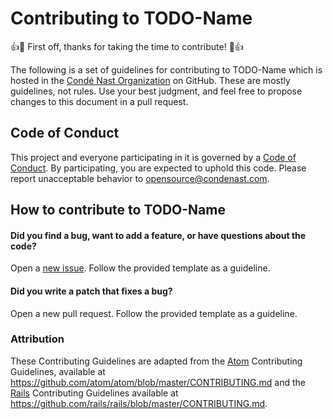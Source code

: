 # Contributing to TODO-Name

:+1::tada: First off, thanks for taking the time to contribute! :tada::+1:

The following is a set of guidelines for contributing to TODO-Name which is hosted in the [Condé Nast Organization](https://github.com/CondeNast) on GitHub. These are mostly guidelines, not rules. Use your best judgment, and feel free to propose changes to this document in a pull request.

## Code of Conduct

This project and everyone participating in it is governed by a [Code of Conduct](CODE_OF_CONDUCT.md). By participating, you are expected to uphold this code. Please report unacceptable behavior to [opensource@condenast.com](mailto:opensource@condenast.com).

## How to contribute to TODO-Name

#### **Did you find a bug, want to add a feature, or have questions about the code?**

Open a [new issue](https://github.com/CondeNast/jsonml.js/issues/new). Follow the provided template as a guideline.

#### **Did you write a patch that fixes a bug?**

Open a new pull request. Follow the provided template as a guideline.

### Attribution
These Contributing Guidelines are adapted from the [Atom](https://github.com/atom/atom) Contributing Guidelines, available at https://github.com/atom/atom/blob/master/CONTRIBUTING.md and the [Rails](https://github.com/rails/rails/blob/master/CONTRIBUTING.md) Contributing Guidelines available at https://github.com/rails/rails/blob/master/CONTRIBUTING.md.
